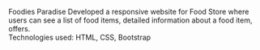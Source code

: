 Foodies Paradise 
Developed a responsive website for Food Store where users can see a list of food items, detailed information about a food item, offers.  
Technologies used: HTML, CSS, Bootstrap  
